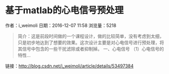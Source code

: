 # 基于matlab的心电信号预处理
作者：i_weimoli
日期：2016-12-07 11:58
浏览量：5218
> 简介：这是前段时间做的一个课程设计，做的比较简单，没有考虑到太细，只是初步地达到了想要的效果。这次设计主要是对心电信号进行预处理，将其信号中包含的一些干扰滤除或者抑制掉。
一、心电信号
（1）心电信号的特性...

 链接：http://blog.csdn.net/i_weimoli/article/details/53497384
